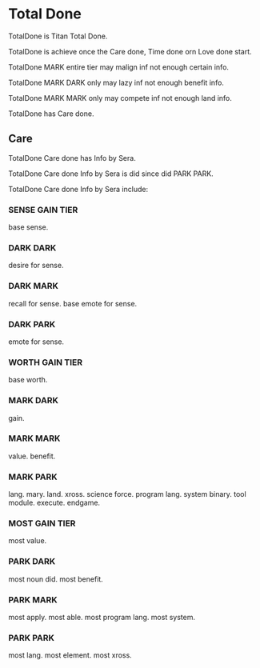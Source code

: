 # Total Done

TotalDone is Titan Total Done.

TotalDone is achieve once the Care done, Time done orn Love done start.

TotalDone MARK entire tier may malign inf not enough certain info.

TotalDone MARK DARK only may lazy inf not enough benefit info.

TotalDone MARK MARK only may compete inf not enough land info.

TotalDone has Care done.

## Care
TotalDone Care done has Info by Sera.

TotalDone Care done Info by Sera is did since did PARK PARK.

TotalDone Care done Info by Sera include:

### SENSE GAIN TIER
base sense.

### DARK DARK
desire for sense.

### DARK MARK
recall for sense.
base emote for sense.

### DARK PARK
emote for sense.

### WORTH GAIN TIER
base worth.

### MARK DARK
gain.

### MARK MARK
value.
benefit.

### MARK PARK
lang.
mary.
land.
xross.
science force.
program lang.
system binary.
tool module.
execute.
endgame.

### MOST GAIN TIER
most value.

### PARK DARK
most noun did.
most benefit.

### PARK MARK
most apply.
most able.
most program lang.
most system.

### PARK PARK
most lang.
most element.
most xross.
